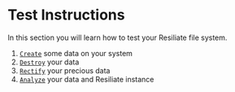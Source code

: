 # Test Instructions

In this section you will learn how to test your Resiliate file system.

1. [`Create`](create.md) some data on your system
2. [`Destroy`](destroy.md) your data
3. [`Rectify`](rectify.md) your precious data
4. [`Analyze`](analyze.md) your data and Resiliate instance
